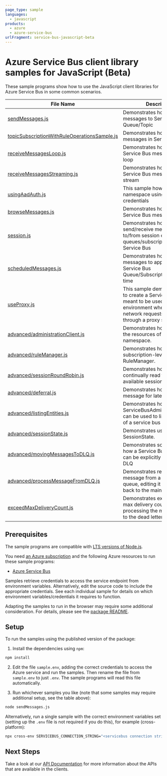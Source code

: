 ```yaml
---
page_type: sample
languages:
  - javascript
products:
  - azure
  - azure-service-bus
urlFragment: service-bus-javascript-beta
---
```


# Azure Service Bus client library samples for JavaScript (Beta)

These sample programs show how to use the JavaScript client libraries for Azure Service Bus in some common scenarios.

| **File Name**                                                                             | **Description**                                                                                                                                                |
| ----------------------------------------------------------------------------------------- | -------------------------------------------------------------------------------------------------------------------------------------------------------------- |
| [sendMessages.js][sendmessages]                                                           | Demonstrates how to send messages to Service Bus Queue/Topic                                                                                                   |
| [topicSubscriptionWithRuleOperationsSample.js][topicsubscriptionwithruleoperationssample] | Demonstrates how to filter messages in Service Bus                                                                                                             |
| [receiveMessagesLoop.js][receivemessagesloop]                                             | Demonstrates how to receive Service Bus messages in a loop                                                                                                     |
| [receiveMessagesStreaming.js][receivemessagesstreaming]                                   | Demonstrates how to receive Service Bus messages in a stream                                                                                                   |
| [usingAadAuth.js][usingaadauth]                                                           | This sample how to create a namespace using AAD token credentials                                                                                              |
| [browseMessages.js][browsemessages]                                                       | Demonstrates how to browse a Service Bus message                                                                                                               |
| [session.js][session]                                                                     | Demonstrates how to send/receive messages to/from session enabled queues/subscriptions in Service Bus                                                          |
| [scheduledMessages.js][scheduledmessages]                                                 | Demonstrates how to schedule messages to appear on a Service Bus Queue/Subscription at a later time                                                            |
| [useProxy.js][useproxy]                                                                   | This sample demonstrates how to create a ServiceBusClient meant to be used in an environment where outgoing network requests have to go through a proxy server |
| [advanced/administrationClient.js][advanced_administrationclient]                         | Demonstrates how to manage the resources of a service bus namespace.                                                                                           |
| [advanced/ruleManager.js][advanced_rulemanager]                                           | Demonstrates how to manage subscription-level rules using RuleManager.                                                                                         |
| [advanced/sessionRoundRobin.js][advanced_sessionroundrobin]                               | Demonstrates how to continually read through all the available sessions                                                                                        |
| [advanced/deferral.js][advanced_deferral]                                                 | Demonstrates how to defer a message for later processing.                                                                                                      |
| [advanced/listingEntities.js][advanced_listingentities]                                   | Demonstrates how the ServiceBusAdministrationClient can be used to list the entities of a service bus namespace                                                |
| [advanced/sessionState.js][advanced_sessionstate]                                         | Demonstrates usage of SessionState.                                                                                                                            |
| [advanced/movingMessagesToDLQ.js][advanced_movingmessagestodlq]                           | Demonstrates scenarios as to how a Service Bus message can be explicitly moved to the DLQ                                                                      |
| [advanced/processMessageFromDLQ.js][advanced_processmessagefromdlq]                       | Demonstrates retrieving a message from a dead letter queue, editing it and sending it back to the main queue                                                   |
| [exceedMaxDeliveryCount.js][exceedmaxdeliverycount]                                       | Demonstrates exceeding the max delivery count, then processing the messages sent to the dead letter queue                                                      |

## Prerequisites

The sample programs are compatible with [LTS versions of Node.js](https://github.com/nodejs/release#release-schedule).

You need [an Azure subscription][freesub] and the following Azure resources to run these sample programs:

- [Azure Service Bus][createinstance_azureservicebus]

Samples retrieve credentials to access the service endpoint from environment variables. Alternatively, edit the source code to include the appropriate credentials. See each individual sample for details on which environment variables/credentials it requires to function.

Adapting the samples to run in the browser may require some additional consideration. For details, please see the [package README][package].

## Setup

To run the samples using the published version of the package:

1. Install the dependencies using `npm`:

```bash
npm install
```

2. Edit the file `sample.env`, adding the correct credentials to access the Azure service and run the samples. Then rename the file from `sample.env` to just `.env`. The sample programs will read this file automatically.

3. Run whichever samples you like (note that some samples may require additional setup, see the table above):

```bash
node sendMessages.js
```

Alternatively, run a single sample with the correct environment variables set (setting up the `.env` file is not required if you do this), for example (cross-platform):

```bash
npx cross-env SERVICEBUS_CONNECTION_STRING="<servicebus connection string>" QUEUE_NAME="<queue name>" node sendMessages.js
```

## Next Steps

Take a look at our [API Documentation][apiref] for more information about the APIs that are available in the clients.

[sendmessages]: https://github.com/Azure/azure-sdk-for-js/blob/main/sdk/servicebus/service-bus/samples/v7-beta/javascript/sendMessages.js
[topicsubscriptionwithruleoperationssample]: https://github.com/Azure/azure-sdk-for-js/blob/main/sdk/servicebus/service-bus/samples/v7-beta/javascript/topicSubscriptionWithRuleOperationsSample.js
[receivemessagesloop]: https://github.com/Azure/azure-sdk-for-js/blob/main/sdk/servicebus/service-bus/samples/v7-beta/javascript/receiveMessagesLoop.js
[receivemessagesstreaming]: https://github.com/Azure/azure-sdk-for-js/blob/main/sdk/servicebus/service-bus/samples/v7-beta/javascript/receiveMessagesStreaming.js
[usingaadauth]: https://github.com/Azure/azure-sdk-for-js/blob/main/sdk/servicebus/service-bus/samples/v7-beta/javascript/usingAadAuth.js
[browsemessages]: https://github.com/Azure/azure-sdk-for-js/blob/main/sdk/servicebus/service-bus/samples/v7-beta/javascript/browseMessages.js
[session]: https://github.com/Azure/azure-sdk-for-js/blob/main/sdk/servicebus/service-bus/samples/v7-beta/javascript/session.js
[scheduledmessages]: https://github.com/Azure/azure-sdk-for-js/blob/main/sdk/servicebus/service-bus/samples/v7-beta/javascript/scheduledMessages.js
[useproxy]: https://github.com/Azure/azure-sdk-for-js/blob/main/sdk/servicebus/service-bus/samples/v7-beta/javascript/useProxy.js
[advanced_administrationclient]: https://github.com/Azure/azure-sdk-for-js/blob/main/sdk/servicebus/service-bus/samples/v7-beta/javascript/advanced/administrationClient.js
[advanced_rulemanager]: https://github.com/Azure/azure-sdk-for-js/blob/main/sdk/servicebus/service-bus/samples/v7-beta/javascript/advanced/ruleManager.js
[advanced_sessionroundrobin]: https://github.com/Azure/azure-sdk-for-js/blob/main/sdk/servicebus/service-bus/samples/v7-beta/javascript/advanced/sessionRoundRobin.js
[advanced_deferral]: https://github.com/Azure/azure-sdk-for-js/blob/main/sdk/servicebus/service-bus/samples/v7-beta/javascript/advanced/deferral.js
[advanced_listingentities]: https://github.com/Azure/azure-sdk-for-js/blob/main/sdk/servicebus/service-bus/samples/v7-beta/javascript/advanced/listingEntities.js
[advanced_sessionstate]: https://github.com/Azure/azure-sdk-for-js/blob/main/sdk/servicebus/service-bus/samples/v7-beta/javascript/advanced/sessionState.js
[advanced_movingmessagestodlq]: https://github.com/Azure/azure-sdk-for-js/blob/main/sdk/servicebus/service-bus/samples/v7-beta/javascript/advanced/movingMessagesToDLQ.js
[advanced_processmessagefromdlq]: https://github.com/Azure/azure-sdk-for-js/blob/main/sdk/servicebus/service-bus/samples/v7-beta/javascript/advanced/processMessageFromDLQ.js
[exceedmaxdeliverycount]: https://github.com/Azure/azure-sdk-for-js/blob/main/sdk/servicebus/service-bus/samples/v7-beta/javascript/exceedMaxDeliveryCount.js
[apiref]: https://docs.microsoft.com/javascript/api/@azure/service-bus
[freesub]: https://azure.microsoft.com/free/
[createinstance_azureservicebus]: https://docs.microsoft.com/azure/service-bus-messaging
[package]: https://github.com/Azure/azure-sdk-for-js/tree/main/sdk/servicebus/service-bus/README.md